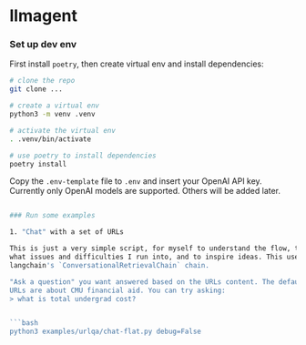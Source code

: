 # llmagent

<!--
Fix these badge links later

[![Documentation](https://readthedocs.org/projects/project-name/badge/)](https://project-name.readthedocs.io/)

[![Build Status](https://github.com/username/repository-name/actions/workflows/workflow-name.yml/badge.svg)](https://github.com/username/repository-name/actions)

[![codecov](https://codecov.io/gh/username/repository-name/branch/main/graph/badge.svg)](https://codecov.io/gh/username/repository-name)

[![License](https://img.shields.io/github/license/username/repository-name)](https://github.com/username/repository-name/blob/main/LICENSE)

-->

### Set up dev env

First install `poetry`, then create virtual env and install dependencies:

```bash
# clone the repo
git clone ...

# create a virtual env
python3 -m venv .venv

# activate the virtual env
. .venv/bin/activate

# use poetry to install dependencies
poetry install

```
Copy the `.env-template` file to `.env` and insert your OpenAI API key.
Currently only OpenAI models are supported. Others will be added later.

```bash

### Run some examples

1. "Chat" with a set of URLs

This is just a very simple script, for myself to understand the flow, to see 
what issues and difficulties I run into, and to inspire ideas. This uses 
langchain's `ConversationalRetrievalChain` chain.

"Ask a question" you want answered based on the URLs content. The default 
URLs are about CMU financial aid. You can try asking:
> what is total undergrad cost?


```bash
python3 examples/urlqa/chat-flat.py debug=False
```



